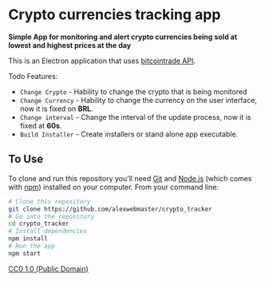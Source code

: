 # Crypto currencies tracking app

**Simple App for monitoring and alert crypto currencies being sold at lowest and highest prices at the day**

This is an Electron application that uses [bitcointrade API](https://www.bitcointrade.com.br/).

Todo Features:

- `Change Crypto` - Hability to change the crypto that is being monitored
- `Change Currency` - Hability to change the currency on the user interface, now it is fixed on **BRL**.
- `Change interval` - Change the interval of the update process, now it is fixed at **60s**.
- `Build Installer` - Create installers or stand alone app executable.

## To Use

To clone and run this repository you'll need [Git](https://git-scm.com) and [Node.js](https://nodejs.org/en/download/) (which comes with [npm](http://npmjs.com)) installed on your computer. From your command line:

```bash
# Clone this repository
git clone https://github.com/alexwebmaster/crypto_tracker
# Go into the repository
cd crypto_tracker
# Install dependencies
npm install
# Run the app
npm start
```

[CC0 1.0 (Public Domain)](LICENSE.md)